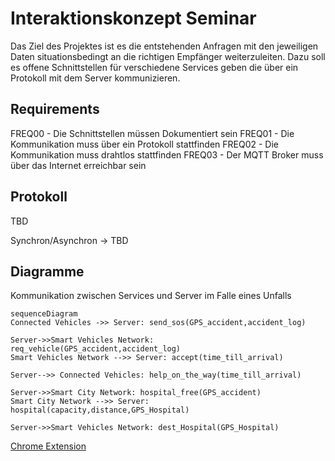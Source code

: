 # Interaktionskonzept Seminar
Das Ziel des Projektes ist es die entstehenden Anfragen mit den jeweiligen Daten situationsbedingt an die richtigen Empfänger weiterzuleiten. Dazu soll es offene Schnittstellen für verschiedene Services geben die über ein Protokoll mit dem Server kommunizieren.

## Requirements
FREQ00 - Die Schnittstellen müssen Dokumentiert sein
FREQ01 - Die Kommunikation muss über ein Protokoll stattfinden
FREQ02 - Die Kommunikation muss drahtlos stattfinden
FREQ03 - Der MQTT Broker muss über das Internet erreichbar sein

## Protokoll
TBD

Synchron/Asynchron -> TBD

## Diagramme

Kommunikation zwischen Services und Server im Falle eines Unfalls

```mermaid
sequenceDiagram
Connected Vehicles ->> Server: send_sos(GPS_accident,accident_log)

Server->>Smart Vehicles Network: req_vehicle(GPS_accident,accident_log)
Smart Vehicles Network -->> Server: accept(time_till_arrival)

Server-->> Connected Vehicles: help_on_the_way(time_till_arrival)

Server->>Smart City Network: hospital_free(GPS_accident)
Smart City Network -->> Server: hospital(capacity,distance,GPS_Hospital)

Server->>Smart Vehicles Network: dest_Hospital(GPS_Hospital)
```

[Chrome Extension](https://chrome.google.com/webstore/detail/github-%2B-mermaid/goiiopgdnkogdbjmncgedmgpoajilohe)
